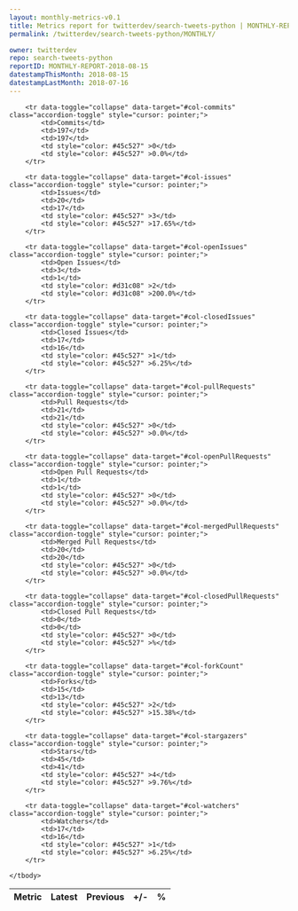 ```yaml
---
layout: monthly-metrics-v0.1
title: Metrics report for twitterdev/search-tweets-python | MONTHLY-REPORT-2018-08-15 | 2018-08-15
permalink: /twitterdev/search-tweets-python/MONTHLY/

owner: twitterdev
repo: search-tweets-python
reportID: MONTHLY-REPORT-2018-08-15
datestampThisMonth: 2018-08-15
datestampLastMonth: 2018-07-16
---
```



<table class="table table-condensed" style="border-collapse:collapse;">
    <thead>
    <tr>
        <th>Metric</th>
        <th>Latest</th>
        <th>Previous</th>
        <th>+/-</th>
        <th>%</th>
    </tr>
    </thead>
    <tbody>

        <tr data-toggle="collapse" data-target="#col-commits" class="accordion-toggle" style="cursor: pointer;">
            <td>Commits</td>
            <td>197</td>
            <td>197</td>
            <td style="color: #45c527" >0</td>
            <td style="color: #45c527" >0.0%</td>
        </tr>
        
        <tr data-toggle="collapse" data-target="#col-issues" class="accordion-toggle" style="cursor: pointer;">
            <td>Issues</td>
            <td>20</td>
            <td>17</td>
            <td style="color: #45c527" >3</td>
            <td style="color: #45c527" >17.65%</td>
        </tr>
        
        <tr data-toggle="collapse" data-target="#col-openIssues" class="accordion-toggle" style="cursor: pointer;">
            <td>Open Issues</td>
            <td>3</td>
            <td>1</td>
            <td style="color: #d31c08" >2</td>
            <td style="color: #d31c08" >200.0%</td>
        </tr>
        
        <tr data-toggle="collapse" data-target="#col-closedIssues" class="accordion-toggle" style="cursor: pointer;">
            <td>Closed Issues</td>
            <td>17</td>
            <td>16</td>
            <td style="color: #45c527" >1</td>
            <td style="color: #45c527" >6.25%</td>
        </tr>
        
        <tr data-toggle="collapse" data-target="#col-pullRequests" class="accordion-toggle" style="cursor: pointer;">
            <td>Pull Requests</td>
            <td>21</td>
            <td>21</td>
            <td style="color: #45c527" >0</td>
            <td style="color: #45c527" >0.0%</td>
        </tr>
        
        <tr data-toggle="collapse" data-target="#col-openPullRequests" class="accordion-toggle" style="cursor: pointer;">
            <td>Open Pull Requests</td>
            <td>1</td>
            <td>1</td>
            <td style="color: #45c527" >0</td>
            <td style="color: #45c527" >0.0%</td>
        </tr>
        
        <tr data-toggle="collapse" data-target="#col-mergedPullRequests" class="accordion-toggle" style="cursor: pointer;">
            <td>Merged Pull Requests</td>
            <td>20</td>
            <td>20</td>
            <td style="color: #45c527" >0</td>
            <td style="color: #45c527" >0.0%</td>
        </tr>
        
        <tr data-toggle="collapse" data-target="#col-closedPullRequests" class="accordion-toggle" style="cursor: pointer;">
            <td>Closed Pull Requests</td>
            <td>0</td>
            <td>0</td>
            <td style="color: #45c527" >0</td>
            <td style="color: #45c527" >%</td>
        </tr>
        
        <tr data-toggle="collapse" data-target="#col-forkCount" class="accordion-toggle" style="cursor: pointer;">
            <td>Forks</td>
            <td>15</td>
            <td>13</td>
            <td style="color: #45c527" >2</td>
            <td style="color: #45c527" >15.38%</td>
        </tr>
        
        <tr data-toggle="collapse" data-target="#col-stargazers" class="accordion-toggle" style="cursor: pointer;">
            <td>Stars</td>
            <td>45</td>
            <td>41</td>
            <td style="color: #45c527" >4</td>
            <td style="color: #45c527" >9.76%</td>
        </tr>
        
        <tr data-toggle="collapse" data-target="#col-watchers" class="accordion-toggle" style="cursor: pointer;">
            <td>Watchers</td>
            <td>17</td>
            <td>16</td>
            <td style="color: #45c527" >1</td>
            <td style="color: #45c527" >6.25%</td>
        </tr>
        
    </tbody>
</table>
